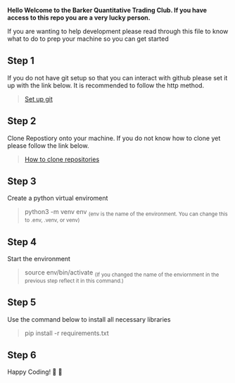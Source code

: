 **Hello Welcome to the Barker Quantitative Trading Club.
If you have access to this repo you are a very lucky person.**

If you are wanting to help development please read through this file to know what to do to prep your 
machine so you can get started

Step 1
--
If you do not have git setup so that you can interact with github please set it up with the link below. It is recommended to follow the http method.
> [Set up git](https://docs.github.com/en/get-started/git-basics/set-up-git)

Step 2
--
Clone Repostiory onto your machine.
If you do not know how to clone yet please follow the link below.
> [How to clone repositories](https://docs.github.com/en/repositories/creating-and-managing-repositories/cloning-a-repository)

Step 3
--
Create a python virtual enviroment
> python3 -m venv env <sub> (env is the name of the environment. You can change this to .env, .venv, or venv) </sub>

Step 4
--
Start the environment
> source env/bin/activate <sub> (If you changed the name of the enviornment in the previous step reflect it in this command.) </sub>

Step 5
--
Use the command below to install all necessary libraries
> pip install -r requirements.txt

Step 6
--
Happy Coding! :rocket: :rocket:


